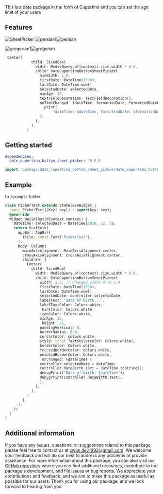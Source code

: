 This is a date package in the form of Cupertino and you can set the age limit of your users

## Features



![SheetPicker](https://github.com/SwanFlutter/date_cupertino_bottom_sheet_picker/assets/151648897/5ed512a7-e56e-46dc-b501-fbc14727a9e0)
![persian1](https://github.com/user-attachments/assets/3cb98fa6-2e37-4317-a430-70966be2af28)![persian](https://github.com/user-attachments/assets/4dc68077-5e35-4812-9dca-dab19775d6b6)

![gregorian1](https://github.com/user-attachments/assets/a59e25be-75e3-4bff-be88-2e7f481b04e1)![gregorian](https://github.com/user-attachments/assets/73669ab1-a6e7-4d97-bc14-c44824dcc12b)



```dart
 Center(
            child: SizedBox(
              width: MediaQuery.of(context).size.width * 0.9,
              child: DateCupertinoBottomSheetPicker(
                minWidth: 1.0,
                firstDate: DateTime(1990),
                lastDate: DateTime.now(),
                selectedDate: selectedDate,
                minAge: 18,
                textFieldDecoration: TextFieldDecoration(),
                onTimeChanged: (dateTime, formattedDate, formattedDateWithDay) {
                  print(
                      "dateTime: $dateTime, formattedDate: $formattedDate, formattedDateWithDay: $formattedDateWithDay");
                },
              ),
            ),
          )
```


## Getting started

```yaml
dependencies:
  date_cupertino_bottom_sheet_picker: ^0.0.5
```


```dart
import 'package:date_cupertino_bottom_sheet_picker/date_cupertino_bottom_sheet_picker.dart';

```

## Example

to `/example` folder.

```dart
class PickerTest extends StatelessWidget {
  const PickerTest({Key? key}) : super(key: key);
  @override
  Widget build(BuildContext context) {
    DateTime? selectedDate = DateTime(2010, 12, 5);
    return Scaffold(
      appBar: AppBar(
        title: const Text('PickerTest'),
      ),
      body: Column(
        mainAxisAlignment: MainAxisAlignment.center,
        crossAxisAlignment: CrossAxisAlignment.center,
        children: [
          Center(
            child: SizedBox(
              width: MediaQuery.of(context).size.width * 0.9,
              child: DateCupertinoBottomSheetPicker(
                width: 1.0, // Changed width 0 to 1.0
                firstDate: DateTime(1950),
                lastDate: DateTime.now(),
                selectedDate: controller.selectedDate,
                labelText: 'Date of birth...',
                labelTaxtColor: Colors.white,
                 hintColor: Colors.white,
                iconColor: Colors.white,
                minAge: 12,
                 height: 26,
                paddingVertical: 0,
                borderRadius: 8.0,
                cursorColor: Colors.white,
                style: const TextStyle(color: Colors.white),
                borderColor: Colors.white,
                focusedBorderColor: Colors.white,
                enabledBorderColor: Colors.white,
                 onChanged: (dateTime) {
                controller.selectedDate = dateTime;
                controller.dateBirth.text = dateTime.toString();
                debugPrint("Date of birth: $dateTime");
                debugPrint(controller.dateBirth.text);
                },
              ),
            ),
          )
        ],
      ),
    );
  }
}
```

## Additional information

If you have any issues, questions, or suggestions related to this package, please feel free to contact us at [swan.dev1993@gmail.com](mailto:swan.dev1993@gmail.com). We welcome your feedback and will do our best to address any problems or provide assistance.
For more information about this package, you can also visit our [GitHub repository](https://github.com/SwanFlutter/date_cupertino_bottom_sheet_picker) where you can find additional resources, contribute to the package's development, and file issues or bug reports. We appreciate your contributions and feedback, and we aim to make this package as useful as possible for our users.
Thank you for using our package, and we look forward to hearing from you!
